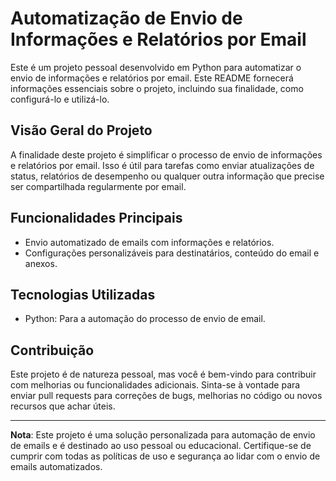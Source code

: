 # Automatização de Envio de Informações e Relatórios por Email

Este é um projeto pessoal desenvolvido em Python para automatizar o envio de informações e relatórios por email. Este README fornecerá informações essenciais sobre o projeto, incluindo sua finalidade, como configurá-lo e utilizá-lo.

## Visão Geral do Projeto

A finalidade deste projeto é simplificar o processo de envio de informações e relatórios por email. Isso é útil para tarefas como enviar atualizações de status, relatórios de desempenho ou qualquer outra informação que precise ser compartilhada regularmente por email.

## Funcionalidades Principais

- Envio automatizado de emails com informações e relatórios.
- Configurações personalizáveis para destinatários, conteúdo do email e anexos.

## Tecnologias Utilizadas

- Python: Para a automação do processo de envio de email.

## Contribuição

Este projeto é de natureza pessoal, mas você é bem-vindo para contribuir com melhorias ou funcionalidades adicionais. Sinta-se à vontade para enviar pull requests para correções de bugs, melhorias no código ou novos recursos que achar úteis.

---

**Nota**: Este projeto é uma solução personalizada para automação de envio de emails e é destinado ao uso pessoal ou educacional. Certifique-se de cumprir com todas as políticas de uso e segurança ao lidar com o envio de emails automatizados.
